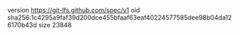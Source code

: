 version https://git-lfs.github.com/spec/v1
oid sha256:1c4295a9faf39d200dce455bfaaf63eaf40224577585dee98b04da126170b43d
size 23848
